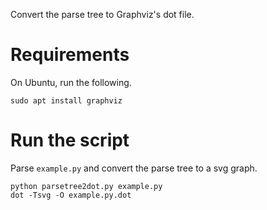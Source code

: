 Convert the parse tree to Graphviz's dot file.

# Requirements

On Ubuntu, run the following.

```
sudo apt install graphviz
```

# Run the script

Parse `example.py` and convert the parse tree to a svg graph.

```
python parsetree2dot.py example.py
dot -Tsvg -O example.py.dot
```
